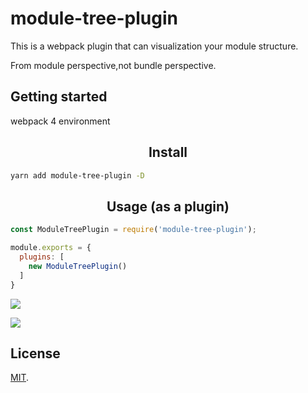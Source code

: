 # module-tree-plugin


This is a webpack plugin that can visualization your module structure.

From module perspective,not bundle perspective.

## Getting started

webpack 4 environment

<h2 align="center">Install</h2>

```bash
yarn add module-tree-plugin -D
```

<h2 align="center">Usage (as a plugin)</h2>

```js
const ModuleTreePlugin = require('module-tree-plugin');

module.exports = {
  plugins: [
    new ModuleTreePlugin()
  ]
}
```



![](http://sf3-ttcdn-tos.pstatp.com/obj/web.business.image/202103055d0d8d49f10564834b4d8420)


![](http://sf1-ttcdn-tos.pstatp.com/obj/web.business.image/202103055d0d9bdf2c9c0f964dec985a)



## License

[MIT](LICENSE).
